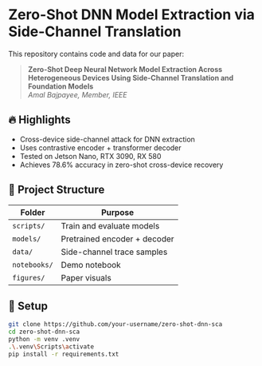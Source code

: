 # Zero-Shot DNN Model Extraction via Side-Channel Translation

This repository contains code and data for our paper:

> **Zero-Shot Deep Neural Network Model Extraction Across Heterogeneous Devices Using Side-Channel Translation and Foundation Models**  
> *Amal Bajpayee, Member, IEEE*

## 🔥 Highlights

- Cross-device side-channel attack for DNN extraction
- Uses contrastive encoder + transformer decoder
- Tested on Jetson Nano, RTX 3090, RX 580
- Achieves 78.6% accuracy in zero-shot cross-device recovery

## 🧠 Project Structure

| Folder | Purpose |
|--------|---------|
| `scripts/` | Train and evaluate models |
| `models/` | Pretrained encoder + decoder |
| `data/` | Side-channel trace samples |
| `notebooks/` | Demo notebook |
| `figures/` | Paper visuals |

## 🚀 Setup

```bash
git clone https://github.com/your-username/zero-shot-dnn-sca
cd zero-shot-dnn-sca
python -m venv .venv
.\.venv\Scripts\activate
pip install -r requirements.txt
